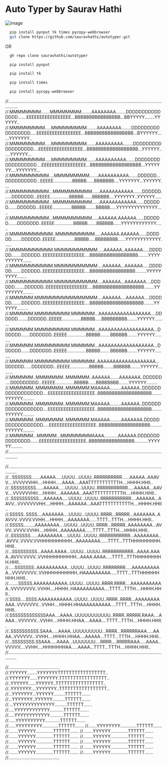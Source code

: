 
# Auto Typer by Saurav Hathi

![image](https://user-images.githubusercontent.com/61316762/154841805-daa1a7dc-ebc1-4e84-8997-4a2dad566bfb.png)


```bash
  pip install pynput tk times pycopy-webbrowser
  git clone https://github.com/sauravhathi/autotyper.git
```

OR

```bash
  gh repo clone sauravhathi/autotyper
```

```bash
  pip install pynput
```

```bash
  pip install tk
```

```bash
  pip install times
```

```bash
  pip install pycopy-webbrowser
```





//....................................................................................................................................
//.MMMMMMMM.......MMMMMMMM........AAAAAAAA........DDDDDDDDDDDDDDD.......EEEEEEEEEEEEEEEEE...BBBBBBBBBBBBBBBB...BBYYYYY........YYYYYY..
//.MMMMMMMMM.....MMMMMMMMM........AAAAAAAA........DDDDDDDDDDDDDDDDD.....EEEEEEEEEEEEEEEEE...BBBBBBBBBBBBBBBBB...BYYYYYY......YYYYYYY..
//.MMMMMMMMM.....MMMMMMMMM.......AAAAAAAAA........DDDDDDDDDDDDDDDDDD....EEEEEEEEEEEEEEEEE...BBBBBBBBBBBBBBBBBB...YYYYYY......YYYYYY...
//.MMMMMMMMM.....MMMMMMMMM.......AAAAAAAAAA.......DDDDDDDDDDDDDDDDDD....EEEEEEEEEEEEEEEEE...BBBBBBBBBBBBBBBBBB...YYYYYYY....YYYYYYY...
//.MMMMMMMMMM....MMMMMMMMM.......AAAAAAAAAA.......DDDDDD...DDDDDDDDDD...EEEEE...............BBBBB......BBBBBBB....YYYYYYY...YYYYYY....
//.MMMMMMMMMM...MMMMMMMMMM......AAAAAAAAAAA.......DDDDDD......DDDDDDD...EEEEE...............BBBBB.......BBBBBB....YYYYYYY..YYYYYY.....
//.MMMMMMMMMM...MMMMMMMMMM......AAAAAAAAAAAA......DDDDDD.......DDDDDD...EEEEE...............BBBBB........BBBBB.....YYYYYYYYYYYYYY.....
//.MMMMMMMMMM...MMMMMMMMMM.....AAAAAA.AAAAAA......DDDDDD.......DDDDDDD..EEEEE...............BBBBB.......BBBBBB......YYYYYYYYYYYY......
//.MMMMMMMMMMM..MMMMMMMMMM.....AAAAAA.AAAAAA......DDDDDD........DDDDDD..EEEEE...............BBBBB.....BBBBBBBB......YYYYYYYYYYYY......
//.MMMMMMMMMMM.MMMMMMMMMMM.....AAAAAA..AAAAAA.....DDDDDD........DDDDDD..EEEEEEEEEEEEEEEE....BBBBBBBBBBBBBBBBB........YYYYYYYYYY.......
//.MMMMMMMMMMM.MMMMMMMMMMM....AAAAAA...AAAAAA.....DDDDDD........DDDDDD..EEEEEEEEEEEEEEEE....BBBBBBBBBBBBBBBB.........YYYYYYYYY........
//.MMMMMMMMMMM.MMMMMMMMMMM....AAAAAA...AAAAAAA....DDDDDD........DDDDDD..EEEEEEEEEEEEEEEE....BBBBBBBBBBBBBBBBBB........YYYYYYYY........
//.MMMMMM.MMMMMMMMMMMMMMMM....AAAAAA....AAAAAA....DDDDDD........DDDDDD..EEEEEEEEEEEEEEEE....BBBBBBBBBBBBBBBBBBB........YYYYYY.........
//.MMMMMM.MMMMMMMMM.MMMMMM...AAAAAAAAAAAAAAAAA....DDDDDD........DDDDDD..EEEEE...............BBBBB.....BBBBBBBBB........YYYYYY.........
//.MMMMMM.MMMMMMMMM.MMMMMM...AAAAAAAAAAAAAAAAAA...DDDDDD.......DDDDDDD..EEEEE...............BBBBB........BBBBBB........YYYYYY.........
//.MMMMMM.MMMMMMMMM.MMMMMM...AAAAAAAAAAAAAAAAAA...DDDDDD.......DDDDDDD..EEEEE...............BBBBB........BBBBBB........YYYYYY.........
//.MMMMMM.MMMMMMMMM.MMMMMM..AAAAAAAAAAAAAAAAAAA...DDDDDD......DDDDDDD...EEEEE...............BBBBB........BBBBBB........YYYYYY.........
//.MMMMMM..MMMMMMM..MMMMMM..AAAAAA.......AAAAAAA..DDDDDD....DDDDDDDDD...EEEEE...............BBBBB......BBBBBBBB........YYYYYY.........
//.MMMMMM..MMMMMMM..MMMMMM.MAAAAA.........AAAAAA..DDDDDDDDDDDDDDDDDD....EEEEEEEEEEEEEEEEEE..BBBBBBBBBBBBBBBBBBB........YYYYYY.........
//.MMMMMM..MMMMMMM..MMMMMM.MAAAAA.........AAAAAA..DDDDDDDDDDDDDDDDDD....EEEEEEEEEEEEEEEEEE..BBBBBBBBBBBBBBBBBBB........YYYYYY.........
//.MMMMMM..MMMMMMM..MMMMMM.MAAAAA.........AAAAAAA.DDDDDDDDDDDDDDDDD.....EEEEEEEEEEEEEEEEEE..BBBBBBBBBBBBBBBBBB.........YYYYYY.........
//.MMMMMM...MMMMM...MMMMMMMMAAAA...........AAAAAA.DDDDDDDDDDDDDDD.......EEEEEEEEEEEEEEEEEE..BBBBBBBBBBBBBBBB...........YYYYYY.........
//....................................................................................................................................

//...................................................................................................................................
//...SSSSSSS.......AAAAA.....UUUU...UUUU..RRRRRRRRRR......AAAAA..AAAVV....VVVVVVHH....HHHH.....AAAA....AAATTTTTTTTTTTH....HHHH.HHII..
//..SSSSSSSSS......AAAAA.....UUUU...UUUU..RRRRRRRRRRR.....AAAAA...AAVV....VVVVVVHH....HHHH....AAAAAA...AAATTTTTTTTTTTH....HHHH.HHII..
//..SSSSSSSSSS....AAAAAA.....UUUU...UUUU..RRRRRRRRRRR....AAAAAA...AAVV...VVVVVVVHH....HHHH....AAAAAA...AAATTTTTTTTTTTH....HHHH.HHII..
//.SSSSS..SSSS....AAAAAAA....UUUU...UUUU..RRRR...RRRRR...AAAAAAA..AAVVV..VVVV.VVHH....HHHH....AAAAAAA......TTTT...TTTH....HHHH.HHII..
//.SSSSS.........AAAAAAAA....UUUU...UUUU..RRRR...RRRRR..AAAAAAAA...AVVV..VVVV.VVHH....HHHH...AAAAAAAA......TTTT...TTTH....HHHH.HHII..
//..SSSSSSS......AAAAAAAA....UUUU...UUUU..RRRRRRRRRRR...AAAAAAAA...AVVV..VVVV.VVHHHHHHHHHH...AAAAAAAA......TTTT...TTTHHHHHHHHH.HHII..
//...SSSSSSSSS...AAAA.AAAA...UUUU...UUUU..RRRRRRRRRRR...AAAA.AAAA..AVVV.VVVV..VVHHHHHHHHHH...AAAA.AAAA.....TTTT...TTTHHHHHHHHH.HHII..
//.....SSSSSSS..AAAAAAAAAA...UUUU...UUUU..RRRRRRRR.....AAAAAAAAAA...VVVVVVVV..VVHHHHHHHHHH..HAAAAAAAAA.....TTTT...TTTHHHHHHHHH.HHII..
//........SSSSS.AAAAAAAAAAA..UUUU...UUUU..RRRR.RRRR....AAAAAAAAAAA..VVVVVVVV..VVHH....HHHH..HAAAAAAAAAA....TTTT...TTTH....HHHH.HHII..
//.SSSS....SSSS.AAAAAAAAAAA..UUUU...UUUU..RRRR..RRRR...AAAAAAAAAAA..VVVVVVV...VVHH....HHHH.HHAAAAAAAAAA....TTTT...TTTH....HHHH.HHII..
//.SSSSSSSSSSSSSAAA....AAAA..UUUUUUUUUUU..RRRR..RRRRR.RAAA....AAAA...VVVVVV...VVHH....HHHH.HHAA....AAAA....TTTT...TTTH....HHHH.HHII..
//..SSSSSSSSSS.SAAA.....AAAA..UUUUUUUUU...RRRR...RRRRRRAAA.....AAAA..VVVVVV...VVHH....HHHH.HHAA....AAAAA...TTTT...TTTH....HHHH.HHII..
//...SSSSSSSS.SSAAA.....AAAA...UUUUUUU....RRRR....RRRRRAAA.....AAAA..VVVVV....VVHH....HHHHHHHAA.....AAAA...TTTT...TTTH....HHHH.HHII..
//...................................................................................................................................

//.........................................
//.YYYYYY........YYYYYYYTTTTTTTTTTTTTTTTT..
//.YYYYYYY......YYYYYYY.TTTTTTTTTTTTTTTTT..
//..YYYYYY......YYYYYY..TTTTTTTTTTTTTTTTT..
//..YYYYYYY....YYYYYYY..TTTTTTTTTTTTTTTTT..
//...YYYYYYY...YYYYYY.........TTTTTT.......
//...YYYYYYY..YYYYYY..........TTTTTT.......
//....YYYYYYYYYYYYYY..........TTTTTT.......
//.....YYYYYYYYYYYY...........TTTTTT.......
//.....YYYYYYYYYYYY...........TTTTTT.......
//......YYYYYYYYYY............TTTTTT.......
//......YYYYYYYYY.............TTTTTT.......
//.......YYYYYYYY.............TTTTTT.......
//........YYYYYY..............TTTTTT.......
//........YYYYYY..............TTTTTT.......
//........YYYYYY..............TTTTTT.......
//........YYYYYY..............TTTTTT.......
//........YYYYYY..............TTTTTT.......
//........YYYYYY..............TTTTTT.......
//........YYYYYY..............TTTTTT.......
//........YYYYYY..............TTTTTT.......
//........YYYYYY..............TTTTTT.......
//........YYYYYY..............TTTTTT.......
//.........................................
